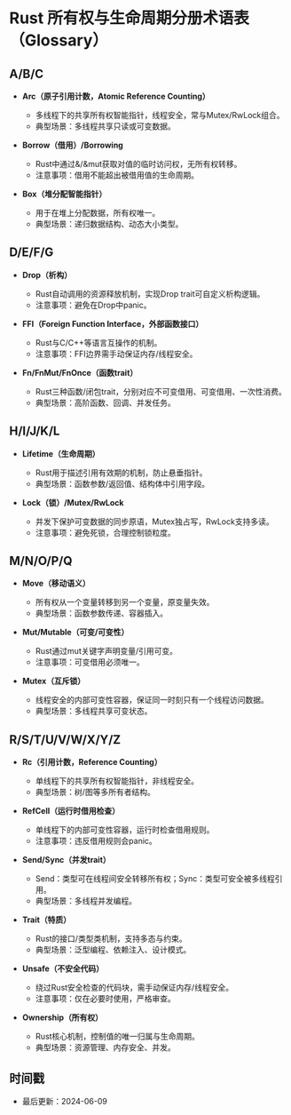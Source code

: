 # Rust 所有权与生命周期分册术语表（Glossary）

## A/B/C

- **Arc（原子引用计数，Atomic Reference Counting）**
  - 多线程下的共享所有权智能指针，线程安全，常与Mutex/RwLock组合。
  - 典型场景：多线程共享只读或可变数据。

- **Borrow（借用）/Borrowing**
  - Rust中通过&/&mut获取对值的临时访问权，无所有权转移。
  - 注意事项：借用不能超出被借用值的生命周期。

- **Box（堆分配智能指针）**
  - 用于在堆上分配数据，所有权唯一。
  - 典型场景：递归数据结构、动态大小类型。

## D/E/F/G

- **Drop（析构）**
  - Rust自动调用的资源释放机制，实现Drop trait可自定义析构逻辑。
  - 注意事项：避免在Drop中panic。

- **FFI（Foreign Function Interface，外部函数接口）**
  - Rust与C/C++等语言互操作的机制。
  - 注意事项：FFI边界需手动保证内存/线程安全。

- **Fn/FnMut/FnOnce（函数trait）**
  - Rust三种函数/闭包trait，分别对应不可变借用、可变借用、一次性消费。
  - 典型场景：高阶函数、回调、并发任务。

## H/I/J/K/L

- **Lifetime（生命周期）**
  - Rust用于描述引用有效期的机制，防止悬垂指针。
  - 典型场景：函数参数/返回值、结构体中引用字段。

- **Lock（锁）/Mutex/RwLock**
  - 并发下保护可变数据的同步原语，Mutex独占写，RwLock支持多读。
  - 注意事项：避免死锁，合理控制锁粒度。

## M/N/O/P/Q

- **Move（移动语义）**
  - 所有权从一个变量转移到另一个变量，原变量失效。
  - 典型场景：函数参数传递、容器插入。

- **Mut/Mutable（可变/可变性）**
  - Rust通过mut关键字声明变量/引用可变。
  - 注意事项：可变借用必须唯一。

- **Mutex（互斥锁）**
  - 线程安全的内部可变性容器，保证同一时刻只有一个线程访问数据。
  - 典型场景：多线程共享可变状态。

## R/S/T/U/V/W/X/Y/Z

- **Rc（引用计数，Reference Counting）**
  - 单线程下的共享所有权智能指针，非线程安全。
  - 典型场景：树/图等多所有者结构。

- **RefCell（运行时借用检查）**
  - 单线程下的内部可变性容器，运行时检查借用规则。
  - 注意事项：违反借用规则会panic。

- **Send/Sync（并发trait）**
  - Send：类型可在线程间安全转移所有权；Sync：类型可安全被多线程引用。
  - 典型场景：多线程并发编程。

- **Trait（特质）**
  - Rust的接口/类型类机制，支持多态与约束。
  - 典型场景：泛型编程、依赖注入、设计模式。

- **Unsafe（不安全代码）**
  - 绕过Rust安全检查的代码块，需手动保证内存/线程安全。
  - 注意事项：仅在必要时使用，严格审查。

- **Ownership（所有权）**
  - Rust核心机制，控制值的唯一归属与生命周期。
  - 典型场景：资源管理、内存安全、并发。

## 时间戳

- 最后更新：2024-06-09
